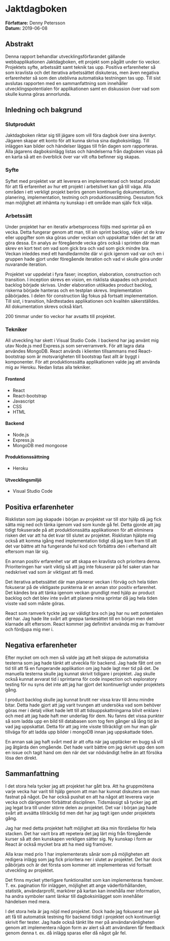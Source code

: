 # Jaktdagboken
**Författare:** Denny Petersson  
**Datum:** 2019-06-08  

## Abstrakt
Denna rapport behandlar utvecklingsförfarandet gällande webbapplikationen Jaktdagboken, ett projekt som pågått under tio veckor. Projektets syfte, arbetssätt samt teknik tas upp. Positiva erfarenheter så som kravlista och det iterativa arbetssättet diskuteras, men även negativa erfarenheter så som den uteblivna automatiska testningen tas upp. Till sist avslutas rapporten med en sammanfattning som innehåller utvecklingspotentialen för applikationen samt en diskussion över vad som skulle kunna göras annorlunda.  


## Inledning och bakgrund
### Slutprodukt
Jaktdagboken riktar sig till jägare som vill föra dagbok över sina äventyr. Jägaren skapar ett konto för att kunna skriva sina dagboksinlägg. Till inläggen kan bilder och händelser läggas till från dagen som rapporteras. Alla jägarens dagboksinlägg listas och händelserna från dagboken visas på en karta så att en överblick över var vilt ofta befinner sig skapas.

### Syfte
Syftet med projektet var att leverera en implementerad och testad produkt för att få erfarenhet av hur ett projekt i arbetslivet kan gå till väga. Alla områden i ett verkligt projekt berörs genom kontinuerlig dokumentation, planering, implementation, testning och produktionssättning. Dessutom fick man möjlighet att inhämta ny kunskap i ett område man själv fick välja.

### Arbetssätt
Under projektet har en iterativ arbetsprocess följts med sprintar på en vecka. Detta fungerar genom att man, till sin sprint backlog, väljer ut de krav eller uppgifter som ska göras under veckan och uppskattar tiden det tar att göra dessa. En analys av föregående vecka görs också i sprinten där man skrev en kort text om vad som gick bra och vad som gick mindre bra. Veckan inleddes med ett handledarmöte där vi gick igenom vad var och en i gruppen hade gjort under föregående iteration och vad vi skulle göra under nuvarande iteration.  

Projektet var uppdelat i fyra faser; inception, elaboration, construction och transition. I inception skrevs en vision, en risklista skapades och  product backlog började skrivas. Under elaboration utökades product backlog, riskerna började hanteras och en testplan skrevs. Implementation påbörjades. I delen för construction låg fokus på fortsatt implementation. Till sist, i transition, hårdtestades applikationen och kvalitén säkerställdes. All dokumentation skrevs också klart.

200 timmar under tio veckor har avsatts till projektet. 

### Tekniker
All utveckling har skett i Visual Studio Code. I backend har jag använt mig utav Node.js med Express.js som serverramverk. För att lagra data användes MongoDB. React används i klienten tillsammans med React-bootstrap som är motsvarigheten till bootstrap fast allt är byggt i komponenter. För att produktionssätta applikationen valde jag att använda mig av Heroku. Nedan listas alla tekniker.

#### Frontend
- React
- React-bootstrap
- Javascript
- CSS
- HTML
#### Backend
- Node.js
- Express.js
- MongoDB med mongoose
#### Produktionssättning
- Heroku
#### Utvecklingsmiljö
- Visual Studio Code

## Positiva erfarenheter
Risklistan som jag skapade i början av projektet var till stor hjälp då jag fick sätta mig ned och tänka igenom vad som kunde gå fel. Detta gjorde att jag tidigt fokuserade på att produktionssätta applikationen för att eliminera risken det var att ha det kvar till slutet av projektet. Risklistan hjälpte mig också att komma igång med implementation tidigt då jag kom fram till att det var bättre att ha fungerande ful kod och förbättra den i efterhand allt eftersom man lär sig.  

En annan positiv erfarenhet var att skapa en kravlista och prioritera denna. Prioriteringen har varit viktig så att jag inte fokuserar på fel saker utan har nedskrivet vad som är viktigast att få med. 

Det iterativa arbetssättet där man planerar veckan i förväg och hela tiden fokuserar på de viktigaste punkterna är en annan stor positiv erfarenhet. Det kändes bra att tänka igenom veckan grundligt med hjälp av product backlog och det blev inte svårt att planera mina sprintar då jag hela tiden visste vad som måste göras.

React som ramverk tyckte jag var väldigt bra och jag har nu sett potentialen det har. Jag hade lite svårt att greppa tankesättet till en början men det klarnade allt eftersom. React kommer jag definitivt använda mig av framöver och fördjupa mig mer i.

## Negativa erfarenheter
Efter mycket om och men så valde jag att helt skippa de automatiska testerna som jag hade tänkt att utveckla för backend. Jag hade fått ont om tid till att få en fungerande applikation om jag hade lagt mer tid på det. De manuella testerna skulle jag kunnat skrivit tidigare i projektet. Jag skulle också kunnat avvarat tid i sprintarna för code inspection och exploratory testing för nu syns det inte att jag har gjort det kontinuerligt under projektets gång.

I product backlog skulle jag kunnat brutit ner vissa krav till ännu mindre bitar. Detta hade gjort att jag varit tvungen att undersöka vad som behöver göras mer i detalj vilket hade lett till att tidsuppskattningarna blivit enklare i och med att jag hade haft mer underlag för dem. Nu fanns det vissa punkter så som ladda upp en bild till databasen som tog fem gånger så lång tid än vad jag uppskattat. Detta för att jag inte visste tillräckligt om hur man går tillväga för att ladda upp bilder i mongoDB innan jag uppskattade tiden.

En annan sak jag haft svårt med är att ofta när jag upptäcker en bugg så vill jag åtgärda den omgående. Det hade varit bättre om jag skrivit upp den som en issue och tagit hand om den när det var nödvändigt hellre än att försöka lösa den direkt.

## Sammanfattning
I det stora hela tycker jag att projektet har gått bra. Att ha gruppmötena varje vecka har varit till hjälp genom att man har kunnat diskutera om man fastnat på något. De har också pushat en att ha något att leverera varje vecka och därigenom förbättrat disciplinen. Tidsmässigt så tycker jag att jag legat bra till under större delen av projektet. Det var i början jag hade svårt att avsätta tillräcklig tid men det har jag tagit igen under projektets gång. 

Jag har med detta projektet haft möjlighet att öka min förståelse för hela stacken. Det har varit bra att repetera det jag lärt mig från föregående kurser så att den kunskapen verkligen sätter sig. Ny kunskap i form av React är också mycket bra att ha med sig framöver.

Alla krav med prio 1 har implementerats sånär som på möjligheten att redigera inlägg som jag fick prioritera ner i slutet av projektet. Det har dock påbörjats och är det första som kommer att implementeras vid fortsatt utveckling av projektet.

Det finns mycket ytterligare funktionalitet som kan implementeras framöver. T. ex. pagination för inläggen, möjlighet att ange väderförhållanden, statistik, användarprofil, markörer på kartan kan innehålla mer information, ha andra symboler samt länkar till dagboksinlägget som innehåller händelsen med mera.

I det stora hela är jag nöjd med projektet. Dock hade jag fokuserat mer på att få till automatisk testning för backend tidigt i projektet och kontinuerligt skrivit fler tester. Jag hade också tänkt lite mer på användarvänligheten genom att implementera någon form av alert så att användaren får feedback genom denna t. ex. då inlägg sparas eller då något går fel. 
<!--stackedit_data:
eyJoaXN0b3J5IjpbMTY3MzM3NzE0LDc0Mjg4MDEsNjI5MjM1OD
U2LC0xMDg3OTc1OTkyLC0xNzQ4NTM0OTExLC0xNDE2OTMwNTky
LDExNzYzNDE0MjYsMTEzMjgwNjEwNSw2MTc1MjQzMzIsMTM2MT
kzMDI0MiwxOTg0MzY4MjgzLDExMTc3Nzk2NjMsNzMzMzYwMzcs
LTIwMjQ3OTg0MDcsLTUxNzUzNDcxNCwtMTI4MzMyMjg3NywtNz
U1ODU2Mjk5LC02MDE1NDk5MzEsLTE5MzczODM0ODksMjA1MTUy
OTc5MF19
-->